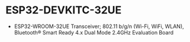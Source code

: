 # ESP32-DEVKITC-32UE
- ESP32-WROOM-32UE Transceiver; 802.11 b/g/n (Wi-Fi, WiFi, WLAN), Bluetooth® Smart Ready 4.x Dual Mode 2.4GHz Evaluation Board
